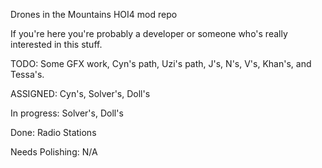  Drones in the Mountains HOI4 mod repo

 If you're here you're probably a developer or someone who's really interested in this stuff.

 TODO: Some GFX work, Cyn's path, Uzi's path, J's, N's, V's, Khan's, and Tessa's.

 ASSIGNED: Cyn's, Solver's, Doll's

 In progress: Solver's, Doll's

 Done: Radio Stations

 Needs Polishing: N/A
